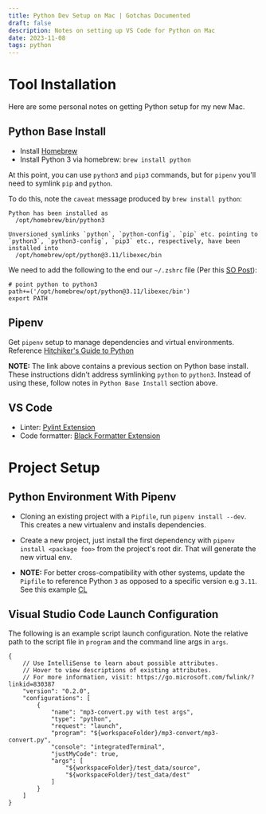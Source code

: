 ```yaml
---
title: Python Dev Setup on Mac | Gotchas Documented
draft: false
description: Notes on setting up VS Code for Python on Mac
date: 2023-11-08
tags: python
---
```


# Tool Installation

Here are some personal notes on getting Python setup for my new Mac.

## Python Base Install

- Install [Homebrew](https://brew.sh/#install)
- Install Python 3 via homebrew: `brew install python`

At this point, you can use `python3` and `pip3` commands, but for `pipenv` you'll need
to symlink `pip` and `python`.

To do this, note the `caveat` message produced by `brew install python`:

```
Python has been installed as
  /opt/homebrew/bin/python3

Unversioned symlinks `python`, `python-config`, `pip` etc. pointing to
`python3`, `python3-config`, `pip3` etc., respectively, have been installed into
  /opt/homebrew/opt/python@3.11/libexec/bin
```

We need to add the following to the end our `~/.zshrc` file (Per this
[SO Post](https://stackoverflow.com/questions/11530090/adding-a-new-entry-to-the-path-variable-in-zsh)):

```
# point python to python3
path+=('/opt/homebrew/opt/python@3.11/libexec/bin')
export PATH
```

## Pipenv

Get `pipenv` setup to manage dependencies and virtual environments.
Reference [Hitchiker's Guide to Python](https://docs.python-guide.org/dev/virtualenvs/)

**NOTE:** The link above contains a previous section on Python base install. These instructions didn't
address symlinking `python` to `python3`. Instead of using these, follow notes in `Python Base Install`
section above.

## VS Code

- Linter: [Pylint Extension](https://marketplace.visualstudio.com/items?itemName=ms-python.pylint)
- Code formatter: [Black Formatter Extension](https://marketplace.visualstudio.com/items?itemName=ms-python.black-formatter)

# Project Setup

## Python Environment With Pipenv

- Cloning an existing project with a `Pipfile`, run `pipenv install --dev`. This creates
a new virtualenv and installs dependencies.
- Create a new project, just install the first dependency with `pipenv install <package foo>`
from the project's root dir. That will generate the new virtual env.

- **NOTE:** For better cross-compatibility with other systems, update the `Pipfile` to reference
Python `3` as opposed to a specific version e.g `3.11`. See this
example [CL](https://github.com/mattmakesmaps/kvru-utils/blob/main/mp3-convert/Pipfile#L13)

## Visual Studio Code Launch Configuration

The following is an example script launch configuration. Note the relative path
to the script file in `program` and the command line args in `args`.

```
{
    // Use IntelliSense to learn about possible attributes.
    // Hover to view descriptions of existing attributes.
    // For more information, visit: https://go.microsoft.com/fwlink/?linkid=830387
    "version": "0.2.0",
    "configurations": [
        {
            "name": "mp3-convert.py with test args",
            "type": "python",
            "request": "launch",
            "program": "${workspaceFolder}/mp3-convert/mp3-convert.py",
            "console": "integratedTerminal",
            "justMyCode": true,
            "args": [
                "${workspaceFolder}/test_data/source",
                "${workspaceFolder}/test_data/dest"
            ]
        }
    ]
}
```